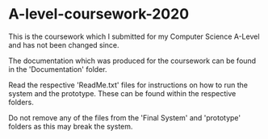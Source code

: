 # A-level-coursework-2020
This is the coursework which I submitted for my Computer Science A-Level and has not been changed since. 

The documentation which was produced for the coursework can be found in the 'Documentation' folder. 

Read the respective 'ReadMe.txt' files for instructions on how to run the system and the prototype. These can be found within the respective folders. 

Do not remove any of the files from the 'Final System' and 'prototype' folders as this may break the system.
